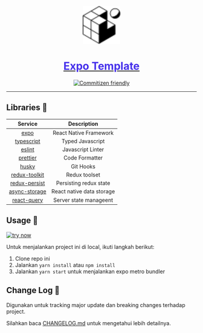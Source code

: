 <a href="https://expo.io">
  <p align="center">
    <img height=100 src="./assets/images/favicon.png"/>
  </p>

  <h1 style="color: #4630EB;" align="center">
    Expo Template
  </h1>
</a>

<p align="center">
  <a href="http://commitizen.github.io/cz-cli/">
    <img src="https://img.shields.io/badge/commitizen-friendly-brightgreen.svg?style=for-the-badge&color=4630EB" alt="Commitizen friendly" />
  </a>
</p>

---

## Libraries 👜

|                                   Service                                    |        Description        |
| :--------------------------------------------------------------------------: | :-----------------------: |
|                           [expo](https://expo.io/)                           |  React Native Framework   |
|                  [typescript](https://typescriptlang.org/)                   |     Typed Javascript      |
|                        [eslint](https://eslint.org/)                         |     Javascript Linter     |
|                       [prettier](https://prettier.io/)                       |      Code Formatter       |
|                  [husky](https://typicode.github.io/husky/)                  |         Git Hooks         |
|                [redux-toolkit](https://redux-toolkit.js.org/)                |       Redux toolset       |
|           [redux-persist](https://github.com/rt2zz/redux-persist)            |  Persisting redux state   |
| [async-storage](https://react-native-async-storage.github.io/async-storage/) | React native data storage |
|               [react-query](https://react-query.tanstack.com)                |  Server state manageent   |

## Usage 🏀

[![try now](https://img.shields.io/badge/EXPO-TRY%20NOW-4630EB.svg?style=for-the-badge&logo=EXPO&labelColor=000&logoColor=FFF)](https://expo.io/@rifandani/expo-typescript-template)

Untuk menjalankan project ini di local, ikuti langkah berikut:

1. Clone repo ini
2. Jalankan `yarn install` atau `npm install`
3. Jalankan `yarn start` untuk menjalankan expo metro bundler

## Change Log 📜

Digunakan untuk tracking major update dan breaking changes terhadap project.

Silahkan baca [CHANGELOG.md](https://github.com/rifandani/expo-template/blob/main/CHANGELOG.md) untuk mengetahui lebih detailnya.
